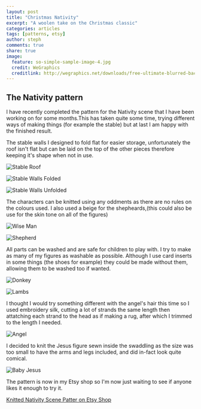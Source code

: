 ```yaml
---
layout: post
title: "Christmas Nativity"
excerpt: "A woolen take on the Christmas classic"
categories: articles
tags: [patterns, etsy]
author: steph
comments: true
share: true
image:
  feature: so-simple-sample-image-4.jpg
  credit: WeGraphics
  creditlink: http://wegraphics.net/downloads/free-ultimate-blurred-background-pack/
---
```


## The Nativity pattern

I have recently completed the pattern for the Nativity scene that I have been working on for some months.This has taken quite some time, trying different ways of making things (for example the stable) but at last I am happy with the finished result.

The stable walls I designed to fold flat for easier storage, unfortunately the roof isn't flat but can be laid on the top of the other pieces therefore keeping it's shape when not in use.

![Stable Roof](/images/posts/nativity-stable-roof.jpg)

![Stable Walls Folded](/images/posts/nativity-stable-walls-folded.jpg)

![Stable Walls Unfolded](/images/posts/nativity-stable-walls-unfolded.jpg)

The characters can be knitted using any oddments as there are no rules on the colours used. I also used a beige for the shepheards,(this could also be use for the skin tone on all of the figures)

![Wise Man](/images/posts/nativity-king1.jpg)

![Shepherd](/images/posts/nativity-shepherd.jpg)

All parts can be washed and are safe for children to play with. I try to make as many of my figures as washable as possible. Although I use card inserts in some things (the shoes for example) they could be made without them, allowing them to be washed too if wanted.

![Donkey](/images/posts/nativity-donkey.jpg)

![Lambs](/images/posts/nativity-lambs.jpg)

I thought I would try something different with the angel's hair this time so I used embroidery silk, cutting a lot of strands the same length then attatching each strand to the head as if making a rug, after which I trimmed to the length I needed.

![Angel](/images/posts/nativity-angel.jpg)

I decided to knit the Jesus figure sewn inside the swaddling as the size was too small to have the arms and legs included, and did in-fact look quite comical.

![Baby Jesus](/images/posts/nativity-jesus.jpg)

The pattern is now in my Etsy shop so I'm now just waiting to see if anyone likes it enough to try it.

[Knitted Nativity Scene Patter on Etsy Shop](https://www.etsy.com/uk/listing/254124429/knitted-nativity-scene-pdf-pattern)
